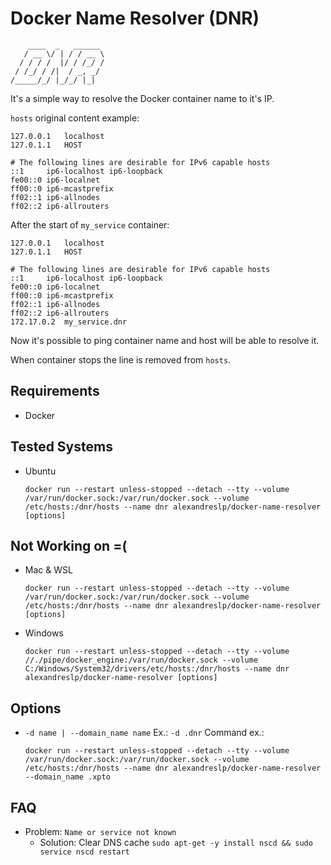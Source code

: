 # Docker Name Resolver (DNR)
```
    ____  _   ______  
   / __ \/ | / / __ \ 
  / / / /  |/ / /_/ / 
 / /_/ / /|  / _, _/  
/_____/_/ |_/_/ |_|   
```
It's a simple way to resolve the Docker container name to it's IP.

`hosts` original content example:
```
127.0.0.1	localhost
127.0.1.1	HOST

# The following lines are desirable for IPv6 capable hosts
::1     ip6-localhost ip6-loopback
fe00::0 ip6-localnet
ff00::0 ip6-mcastprefix
ff02::1 ip6-allnodes
ff02::2	ip6-allrouters
```

After the start of `my_service` container:
```
127.0.0.1	localhost
127.0.1.1	HOST

# The following lines are desirable for IPv6 capable hosts
::1     ip6-localhost ip6-loopback
fe00::0 ip6-localnet
ff00::0 ip6-mcastprefix
ff02::1 ip6-allnodes
ff02::2	ip6-allrouters
172.17.0.2	my_service.dnr
```

Now it's possible to ping container name and host will be able to resolve it.

When container stops the line is removed from `hosts`.

## Requirements
- Docker

## Tested Systems
- Ubuntu  
  ```
  docker run --restart unless-stopped --detach --tty --volume /var/run/docker.sock:/var/run/docker.sock --volume /etc/hosts:/dnr/hosts --name dnr alexandreslp/docker-name-resolver [options]
  ```

## Not Working on =(
- Mac & WSL  
  ```
  docker run --restart unless-stopped --detach --tty --volume /var/run/docker.sock:/var/run/docker.sock --volume /etc/hosts:/dnr/hosts --name dnr alexandreslp/docker-name-resolver [options]
  ```
- Windows  
  ```
  docker run --restart unless-stopped --detach --tty --volume //./pipe/docker_engine:/var/run/docker.sock --volume C:/Windows/System32/drivers/etc/hosts:/dnr/hosts --name dnr alexandreslp/docker-name-resolver [options]
  ```

## Options
- `-d name | --domain_name name` Ex.: `-d .dnr`
  Command ex.:
  ```
  docker run --restart unless-stopped --detach --tty --volume /var/run/docker.sock:/var/run/docker.sock --volume /etc/hosts:/dnr/hosts --name dnr alexandreslp/docker-name-resolver --domain_name .xpto
  ```
## FAQ
- Problem: `Name or service not known`
    - Solution: Clear DNS cache `sudo apt-get -y install nscd && sudo service nscd restart`

